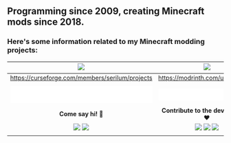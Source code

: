## Programming since 2009, creating Minecraft mods since 2018.
### Here's some information related to my Minecraft modding projects:
| [![](https://github.com/ricksouth/serilum-mc-mods/raw/master/description/Github/curseforge.png)](https://curseforge.com/members/serilum/projects)  |  [![](https://github.com/ricksouth/serilum-mc-mods/raw/master/description/Github/modrinth.png)](https://modrinth.com/user/Serilum) |
| :---: | :---: |
| https://curseforge.com/members/serilum/projects  | https://modrinth.com/user/serilum  |
|   |   |
| ![](https://github.com/ricksouth/ricksouth/raw/main/assets/empty.png)  | ![](https://github.com/ricksouth/ricksouth/raw/main/assets/empty.png)  |
| **Come say hi! 👋**  | **Contribute to the development ❤️**  |
| [![](https://img.shields.io/badge/Twitter-1DA1F2?style=for-the-badge&logo=twitter&logoColor=white)](https://twitter.com/serilum) [![](https://img.shields.io/badge/Discord-7289DA?style=for-the-badge&logo=discord&logoColor=white)](https://discord.gg/vFren9YzzN)  | [![](https://img.shields.io/badge/sponsor-30363D?style=for-the-badge&logo=GitHub-Sponsors&logoColor=#white)](https://github.com/sponsors/ricksouth) [![](https://img.shields.io/badge/Patreon-F96854?style=for-the-badge&logo=patreon&logoColor=white)](https://patreon.com/ricksouth) [![](https://img.shields.io/badge/Ko--fi-F16061?style=for-the-badge&logo=ko-fi&logoColor=white)](https://ko-fi.com/ricksouth)  |
|   |   |

